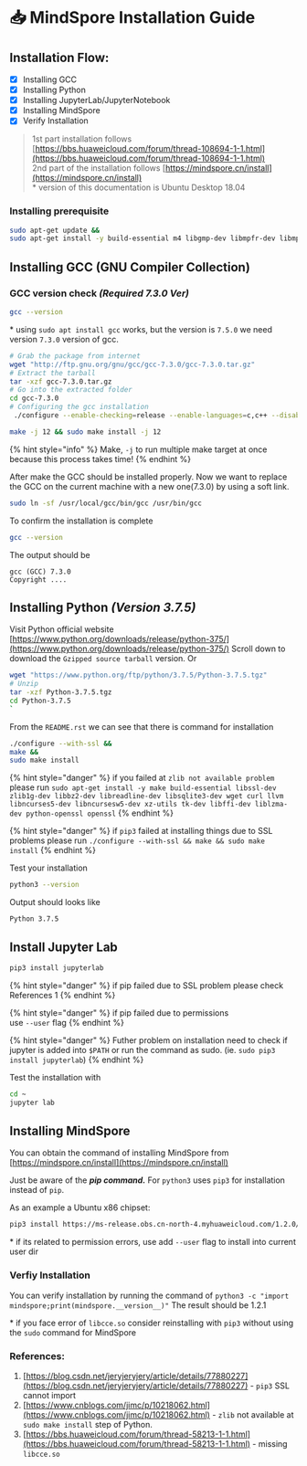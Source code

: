 # 📥 MindSpore Installation Guide

## Installation Flow:

* [x] Installing GCC
* [x] Installing Python
* [x] Installing JupyterLab/JupyterNotebook
* [x] Installing MindSpore
* [x] Verify Installation

> 1st part installation follows [https://bbs.huaweicloud.com/forum/thread-108694-1-1.html](https://bbs.huaweicloud.com/forum/thread-108694-1-1.html)  
> 2nd part of the installation follows [https://mindspore.cn/install](https://mindspore.cn/install)  
> \* version of this documentation is Ubuntu Desktop 18.04

### Installing prerequisite

```bash
sudo apt-get update &&
sudo apt-get install -y build-essential m4 libgmp-dev libmpfr-dev libmpc-dev zlib1g-dev libffi-dev make build-essential libssl-dev zlib1g-dev libbz2-dev libreadline-dev libsqlite3-dev wget curl llvm libncurses5-dev libncursesw5-dev xz-utils tk-dev libffi-dev liblzma-dev python-openssl openssl
```

## Installing GCC \(GNU Compiler Collection\)

### GCC version check _\(Required 7.3.0 Ver\)_

```bash
gcc --version
```

\* using `sudo apt install gcc` works, but the version is `7.5.0` we need version `7.3.0` version of gcc.

```bash
# Grab the package from internet
wget "http://ftp.gnu.org/gnu/gcc/gcc-7.3.0/gcc-7.3.0.tar.gz"
# Extract the tarball
tar -xzf gcc-7.3.0.tar.gz 
# Go into the extracted folder
cd gcc-7.3.0
# Configuring the gcc installation
 ./configure --enable-checking=release --enable-languages=c,c++ --disable-multilib
```

```bash
make -j 12 && sudo make install -j 12
```

{% hint style="info" %}
Make, `-j` to run multiple make target at once because this process takes time!
{% endhint %}

After make the GCC should be installed properly. Now we want to replace the GCC on the current machine with a new one\(7.3.0\) by using a soft link.

```bash
sudo ln -sf /usr/local/gcc/bin/gcc /usr/bin/gcc
```

To confirm the installation is complete

```bash
gcc --version
```

The output should be

```text
gcc (GCC) 7.3.0
Copyright ....
```

## Installing Python _\(Version 3.7.5\)_

Visit Python official website [https://www.python.org/downloads/release/python-375/](https://www.python.org/downloads/release/python-375/) Scroll down to download the `Gzipped source tarball` version. Or

```bash
wget "https://www.python.org/ftp/python/3.7.5/Python-3.7.5.tgz"
# Unzip 
tar -xzf Python-3.7.5.tgz
cd Python-3.7.5
`
```

From the `README.rst` we can see that there is command for installation

```bash
./configure --with-ssl && 
make &&
sudo make install
```

{% hint style="danger" %}
if you failed at `zlib not available problem` please run `sudo apt-get install -y make build-essential libssl-dev zlib1g-dev libbz2-dev libreadline-dev libsqlite3-dev wget curl llvm libncurses5-dev libncursesw5-dev xz-utils tk-dev libffi-dev liblzma-dev python-openssl openssl`
{% endhint %}

{% hint style="danger" %}
if `pip3` failed at installing things due to SSL problems please run `./configure --with-ssl && make && sudo make install`
{% endhint %}

Test your installation

```bash
python3 --version
```

Output should looks like

```text
Python 3.7.5
```

## Install Jupyter Lab

```bash
pip3 install jupyterlab
```

{% hint style="danger" %}
if pip failed due to SSL problem please check References 1
{% endhint %}

{% hint style="danger" %}
if pip failed due to permissions  
use `--user` flag
{% endhint %}

{% hint style="danger" %}
Futher problem on installation need to check if jupyter is added into `$PATH` or run the command as sudo. \(ie. `sudo pip3 install jupyterlab`\)
{% endhint %}

Test the installation with

```bash
cd ~
jupyter lab
```

## Installing MindSpore

You can obtain the command of installing MindSpore from [https://mindspore.cn/install](https://mindspore.cn/install)

Just be aware of the _**pip command.**_ For `python3` uses `pip3` for installation instead of `pip`.

As an example a Ubuntu x86 chipset:

```bash
pip3 install https://ms-release.obs.cn-north-4.myhuaweicloud.com/1.2.0/MindSpore/cpu/ubuntu_x86/mindspore-1.2.1-cp37-cp37m-linux_x86_64.whl --trusted-host ms-release.obs.cn-north-4.myhuaweicloud.com
```

\* if its related to permission errors, use add `--user` flag to install into current user dir

### Verfiy Installation

You can verify installation by running the command of `python3 -c "import mindspore;print(mindspore.__version__)"` The result should be 1.2.1

\* if you face error of `libcce.so` consider reinstalling with `pip3` without using the `sudo` command for MindSpore

### References:

1. [https://blog.csdn.net/jeryjeryjery/article/details/77880227](https://blog.csdn.net/jeryjeryjery/article/details/77880227) - `pip3` SSL cannot import
2. [https://www.cnblogs.com/jimc/p/10218062.html](https://www.cnblogs.com/jimc/p/10218062.html) - `zlib` not available at `sudo make install` step of Python.
3. [https://bbs.huaweicloud.com/forum/thread-58213-1-1.html](https://bbs.huaweicloud.com/forum/thread-58213-1-1.html) - missing `libcce.so`

